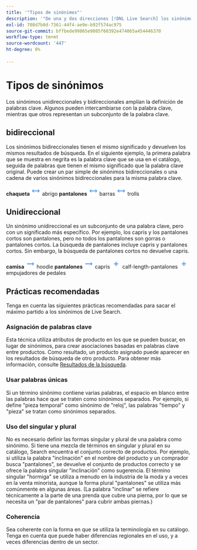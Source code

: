 ```yaml
---
title: '"Tipos de sinónimos"'
description: '"De una y dos direcciones [!DNL Live Search] los sinónimos amplían la definición de palabras clave".'
exl-id: 708d7b0d-7361-44f4-ae9e-b92f574ac975
source-git-commit: bffbede99865e9085f60392e474065a454446370
workflow-type: tm+mt
source-wordcount: '447'
ht-degree: 0%

---
```


# Tipos de sinónimos

Los sinónimos unidireccionales y bidireccionales amplían la definición de palabras clave. Algunos pueden intercambiarse con la palabra clave, mientras que otros representan un subconjunto de la palabra clave.

## bidireccional

Los sinónimos bidireccionales tienen el mismo significado y devuelven los mismos resultados de búsqueda. En el siguiente ejemplo, la primera palabra que se muestra en negrita es la palabra clave que se usa en el catálogo, seguida de palabras que tienen el mismo significado que la palabra clave original. Puede crear un par simple de sinónimos bidireccionales o una cadena de varios sinónimos bidireccionales para la misma palabra clave.

**chaqueta** ![Selector bidireccional](assets/btn-two-way.png) abrigo
**pantalones** ![Selector bidireccional](assets/btn-two-way.png) barras ![Selector bidireccional](assets/btn-two-way.png) trolls

## Unidireccional

Un sinónimo unidireccional es un subconjunto de una palabra clave, pero con un significado más específico. Por ejemplo, los capris y los pantalones cortos son pantalones, pero no todos los pantalones son gorras o pantalones cortos. La búsqueda de pantalones incluye capris y pantalones cortos. Sin embargo, la búsqueda de pantalones cortos no devuelve capris.

**camisa** ![Selector unidireccional](assets/btn-one-way.png) hoodie
**pantalones** ![Selector unidireccional](assets/btn-one-way.png) capris ![Selector unidireccional múltiple](assets/btn-multiple-one-way.png) calf-length-pantalones ![Selector unidireccional múltiple](assets/btn-multiple-one-way.png) empujadores de pedales

## Prácticas recomendadas

Tenga en cuenta las siguientes prácticas recomendadas para sacar el máximo partido a los sinónimos de Live Search.

### Asignación de palabras clave

Esta técnica utiliza atributos de producto en los que se pueden buscar, en lugar de sinónimos, para crear asociaciones basadas en palabras clave entre productos. Como resultado, un producto asignado puede aparecer en los resultados de búsqueda de otro producto. Para obtener más información, consulte [Resultados de la búsqueda](https://docs.magento.com/user-guide/catalog/search-results.html).

### Usar palabras únicas

Si un término sinónimo contiene varias palabras, el espacio en blanco entre las palabras hace que se traten como sinónimos separados. Por ejemplo, si define &quot;pieza temporal&quot; como sinónimo de &quot;reloj&quot;, las palabras &quot;tiempo&quot; y &quot;pieza&quot; se tratan como sinónimos separados.

### Uso del singular y plural

No es necesario definir las formas singular y plural de una palabra como sinónimo. Si tiene una mezcla de términos en singular y plural en su catálogo, Search encuentra el conjunto correcto de productos. Por ejemplo, si utiliza la palabra &quot;inclinación&quot; en el nombre del producto y un comprador busca &quot;pantalones&quot;, se devuelve el conjunto de productos correcto y se ofrece la palabra singular &quot;inclinación&quot; como sugerencia. El término singular &quot;hormiga&quot; se utiliza a menudo en la industria de la moda y a veces en la venta minorista, aunque la forma plural &quot;pantalones&quot; se utiliza más comúnmente en algunas áreas. (La palabra &quot;inclinar&quot; se refiere técnicamente a la parte de una prenda que cubre una pierna, por lo que se necesita un &quot;par de pantalones&quot; para cubrir ambas piernas.)

### Coherencia

Sea coherente con la forma en que se utiliza la terminología en su catálogo. Tenga en cuenta que puede haber diferencias regionales en el uso, y a veces diferencias dentro de un sector.
